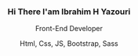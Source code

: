 <div align="center">
  <h3>Hi There  I'am Ibrahim H Yazouri</h3>

  <p>Front-End Developer</p>
  <span>Html, Css, JS, Bootstrap, Sass</span>
</div>
